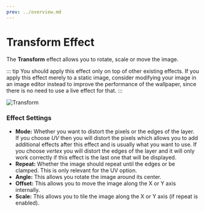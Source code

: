 ```yaml
---
prev: ../overview.md
---
```

# Transform Effect

The **Transform** effect allows you to rotate, scale or move the image.

::: tip
You should apply this effect only on top of other existing effects. If you apply this effect merely to a static image, consider modifying your image in an image editor instead to improve the performance of the wallpaper, since there is no need to use a live effect for that.
:::

![Transform](/wallpaper-engine-docs/img/effects/Transform.gif)

### Effect Settings

* **Mode:** Whether you want to distort the pixels or the edges of the layer. If you choose *UV* then you will distort the pixels which allows you to add additional effects after this effect and is usually what you want to use. If you choose *vertex* you will distort the edges of the layer and it will only work correctly if this effect is the last one that will be displayed.
* **Repeat:** Whether the image should repeat until the edges or be clamped. This is only relevant for the UV option.
* **Angle:** This allows you rotate the image around its center.
* **Offset:** This allows you to move the image along the X or Y axis internally.
* **Scale:** This allows you to tile the image along the X or Y axis (if repeat is enabled).